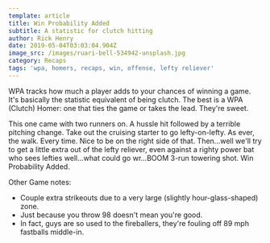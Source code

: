 ```yaml
---
template: article
title: Win Probability Added
subtitle: A statistic for clutch hitting
author: Rick Henry
date: 2019-05-04T03:03:04.904Z
image_src: /images/ruari-bell-534942-unsplash.jpg
category: Recaps
tags: 'wpa, homers, recaps, win, offense, lefty reliever'
---
```

WPA tracks how much a player adds to your chances of winning a game. It's basically the statistic equivalent of being clutch. The best is a WPA (Clutch) Homer: one that ties the game or takes the lead. They're sweet.

This one came with two runners on. A hussle hit followed by a terrible pitching change. Take out the cruising starter to go lefty-on-lefty. As ever, the walk. Every time. Nice to be on the right side of that. Then...well we'll try to get a little extra out of the lefty reliever, even against a righty power bat who sees lefties well...what could go wr...BOOM 3-run towering shot. Win Probability Added.

Other Game notes:

* Couple extra strikeouts due to a very large (slightly hour-glass-shaped) zone.
* Just because you throw 98 doesn't mean you're good.
* In fact, guys are so used to the fireballers, they're fouling off 89 mph fastballs middle-in.
